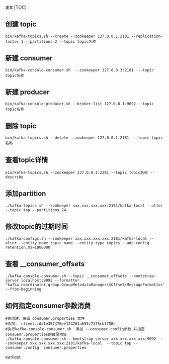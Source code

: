 **`正文`**
[TOC]

## 创建 topic
```shell
bin/kafka-topics.sh --create --zookeeper 127.0.0.1:2181 --replication-factor 1 --partitions 2 --topic topic名称
```

## 新建 consumer
```shell
bin/kafka-console-consumer.sh  --zookeeper 127.0.0.1:2181  --topic topic名称
```

## 新建 producer
```shell
bin/kafka-console-producer.sh --broker-list 127.0.0.1:9092 --topic topic名称
```

## 删除 topic
```shell
bin/kafka-topics.sh --delete --zookeeper 127.0.0.1:2181  --topic topic名称
```

## 查看topic详情
```shell
bin/kafka-topics.sh --zookeeper 127.0.0.1:2181 --topic topic名称 --describe
```

## 添加partition
```shell
./kafka-topics.sh --zookeeper xxx.xxx.xxx.xxx:2181/kafka-local --alter --topic top --partitions 24
```

## 修改topic的过期时间
```shell
./kafka-configs.sh --zookeeper xxx.xxx.xxx.xxx:2181/kafka-local --alter --entity-name topic_name --entity-type topics --add-config retention.ms=1800000
```


## 查看 __consumer_offsets
```shell
./kafka-console-consumer.sh --topic __consumer_offsets --bootstrap-server localhost:9092 --formatter "kafka.coordinator.group.GroupMetadataManager\$OffsetsMessageFormatter"  --from-beginning
```



## 如何指定consumer参数消费
```shell
#先创建，编辑 consumer.properties 文件
#添加： client.id=1e357476ee124201a655c7175cb1750e
#执行kafka-console-consumer.sh  添加 --consumer.config参数 并指定consuemr.properties的目录地址
./kafka-console-consumer.sh --bootstrap-server xxx.xxx.xxx.xxx:9092  --zookeeper xxx.xxx.xxx.xxx:2181/kafka-local  --topic top --consumer.config  consumer.properties
```


earliest




